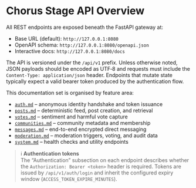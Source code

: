 # Chorus Stage API Overview

All REST endpoints are exposed beneath the FastAPI gateway at:

- Base URL (default): `http://127.0.0.1:8080`
- OpenAPI schema: `http://127.0.0.1:8080/openapi.json`
- Interactive docs: `http://127.0.0.1:8080/docs`

The API is versioned under the `/api/v1` prefix. Unless otherwise noted, JSON
payloads should be encoded as UTF‑8 and requests must include the
`Content-Type: application/json` header. Endpoints that mutate state typically
expect a valid bearer token produced by the authentication flow.

This documentation set is organised by feature area:

- [`auth.md`](auth.md) – anonymous identity handshake and token issuance
- [`posts.md`](posts.md) – deterministic feed, post creation, and retrieval
- [`votes.md`](votes.md) – sentiment and harmful vote capture
- [`communities.md`](communities.md) – community metadata and membership
- [`messages.md`](messages.md) – end-to-end encrypted direct messaging
- [`moderation.md`](moderation.md) – moderation triggers, voting, and audit data
- [`system.md`](system.md) – health checks and utility endpoints

> ℹ️ **Authentication tokens**  
> The “Authentication” subsection on each endpoint describes whether the
> `Authorization: Bearer <token>` header is required. Tokens are issued by
> `/api/v1/auth/login` and inherit the configured expiry window
> (`ACCESS_TOKEN_EXPIRE_MINUTES`).
